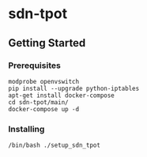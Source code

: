 # sdn-tpot



## Getting Started


### Prerequisites


```
modprobe openvswitch
pip install --upgrade python-iptables
apt-get install docker-compose
cd sdn-tpot/main/
docker-compose up -d
```

### Installing

```
/bin/bash ./setup_sdn_tpot
```

